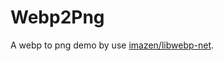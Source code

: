 # Webp2Png

A webp to png demo by use [imazen/libwebp-net](https://github.com/imazen/libwebp-net).  
